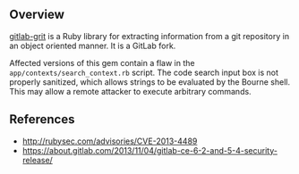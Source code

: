 ## Overview

[gitlab-grit](https://rubygems.org/gems/gitlab-grit) is a Ruby library for extracting information from a git repository in an object oriented manner. It is a GitLab fork.

Affected versions of this gem contain a flaw in the `app/contexts/search_context.rb` script. The code search input box is not properly sanitized, which allows strings to be evaluated by the Bourne shell. This may allow a remote attacker to execute arbitrary commands.

## References

- http://rubysec.com/advisories/CVE-2013-4489
- https://about.gitlab.com/2013/11/04/gitlab-ce-6-2-and-5-4-security-release/
